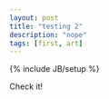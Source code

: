 ```yaml
---
layout: post
title: "testing 2"
description: "nope"
tags: [first, art]
---
```

{% include JB/setup %}

Check it!